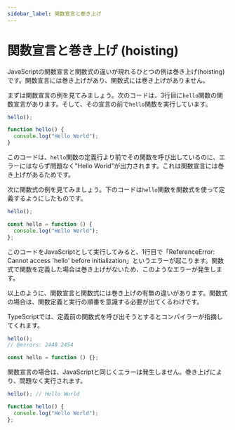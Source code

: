 ```yaml
---
sidebar_label: 関数宣言と巻き上げ
---
```


# 関数宣言と巻き上げ (hoisting)

JavaScriptの関数宣言と関数式の違いが現れるひとつの例は巻き上げ(hoisting)です。関数宣言には巻き上げがあり、関数式には巻き上げがありません。

まずは関数宣言の例を見てみましょう。次のコードは、3行目に`hello`関数の関数宣言があります。そして、その宣言の前で`hello`関数を実行しています。

```js twoslash
hello();

function hello() {
  console.log("Hello World");
}
```

このコードは、`hello`関数の定義行より前でその関数を呼び出しているのに、エラーにはならず問題なく"Hello World"が出力されます。これは関数宣言には巻き上げがあるためです。

次に関数式の例を見てみましょう。下のコードは`hello`関数を関数式を使って定義するようにしたものです。

```js twoslash
hello();

const hello = function () {
  console.log("Hello World");
};
```

このコードをJavaScriptとして実行してみると、1行目で「ReferenceError: Cannot access 'hello' before initialization」というエラーが起こります。関数式で関数を定義した場合は巻き上げがないため、このようなエラーが発生します。

以上のように、関数宣言と関数式には巻き上げの有無の違いがあります。関数式の場合は、関数定義と実行の順番を意識する必要が出てくるわけです。

TypeScriptでは、定義前の関数式を呼び出そうとするとコンパイラーが指摘してくれます。

```ts twoslash
hello();
// @errors: 2448 2454

const hello = function () {};
```

関数宣言の場合は、JavaScriptと同じくエラーは発生しません。巻き上げにより、問題なく実行されます。

```ts
hello(); // Hello World

function hello() {
  console.log("Hello World");
};
```
